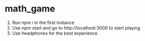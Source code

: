 # math_game
1. Run npm i in the first instance
2. Use npm start and go to http://localhost:3000 to start playing
3. Use headphones for the best experience
